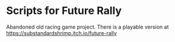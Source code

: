 # Scripts for Future Rally
Abandoned old racing game project. There is a playable version at https://substandardshrimp.itch.io/future-rally
